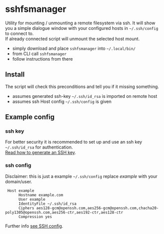 # sshfsmanager
Utility for mounting / unmounting a remote filesystem via ssh. It will show you a simple dialogue window with your configured hosts in `~/.ssh/config` to connect to.  
If already connected script will unmount the selected host mount.
* simply download and place `sshfsmanager` into `~/.local/bin/`
* from CLI call `sshfsmanager`
* follow instructions from there

## Install
The script will check this preconditions and tell you if it missing something.
* assumes generated ssh-key `~/.ssh/id_rsa` is imported on remote host
* assumes ssh Host config `~/.ssh/config` is given


## Example config
### ssh key
For better security it is recommended to set up and use an ssh key `~/.ssh/id_rsa` for authentication.  
[Read how to generate an SSH key](https://linuxize.com/post/how-to-setup-passwordless-ssh-login/).
### ssh config
Disclaimer: this is just a example `~/.ssh/config` replace *example* with your domain/user. 
```
 Host example
      Hostname example.com
      User example
      IdentityFile ~/.ssh/id_rsa
      Ciphers aes128-gcm@openssh.com,aes256-gcm@openssh.com,chacha20-poly1305@openssh.com,aes256-ctr,aes192-ctr,aes128-ctr
      Compression yes
```

Further info [see SSH config](https://linuxize.com/post/using-the-ssh-config-file/). 